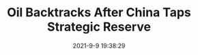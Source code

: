 ---
"title": "Oil Backtracks After China Taps Strategic Reserve"
"date": "2021-9-9 19:38:29"
"feed_name": "RIGZONE"
"feed_website": "http://www.rigzone.com/"
"feed_rss": "http://www.rigzone.com/news/rss/rigzone_latest.aspx"
"link": "https://www.rigzone.com/news/wire/oil_backtracks_after_china_taps_strategic_reserve-09-sep-2021-166399-article/?rss=true"
"file": "_posts/2021-9-9-19-38-29_RIGZONE_bf7669d53f97d0ec6ce97918a2d7d4aced8c8006.md"
"accident": "0"
"drilling": "0"
"dead": "0"
"injured": "0"
---